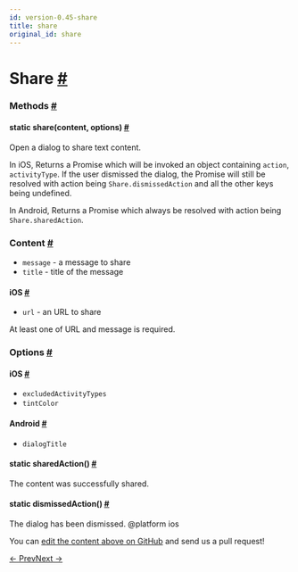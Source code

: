 ```yaml
---
id: version-0.45-share
title: share
original_id: share
---
```

<a id="content"></a><h1><a class="anchor" name="share"></a>Share <a class="hash-link" href="docs/share.html#share">#</a></h1><div><div></div><span><h3><a class="anchor" name="methods"></a>Methods <a class="hash-link" href="docs/share.html#methods">#</a></h3><div class="props"><div class="prop"><h4 class="methodTitle"><a class="anchor" name="share"></a><span class="methodType">static </span>share<span class="methodType">(content, options)</span> <a class="hash-link" href="docs/share.html#share">#</a></h4><div><p>Open a dialog to share text content.</p><p>In iOS, Returns a Promise which will be invoked an object containing <code>action</code>, <code>activityType</code>.
If the user dismissed the dialog, the Promise will still be resolved with action being <code>Share.dismissedAction</code>
and all the other keys being undefined.</p><p>In Android, Returns a Promise which always be resolved with action being <code>Share.sharedAction</code>.</p><h3><a class="anchor" name="content"></a>Content <a class="hash-link" href="docs/share.html#content">#</a></h3><ul><li><code>message</code> - a message to share</li><li><code>title</code> - title of the message</li></ul><h4><a class="anchor" name="ios"></a>iOS <a class="hash-link" href="docs/share.html#ios">#</a></h4><ul><li><code>url</code> - an URL to share</li></ul><p>At least one of URL and message is required.</p><h3><a class="anchor" name="options"></a>Options <a class="hash-link" href="docs/share.html#options">#</a></h3><h4><a class="anchor" name="ios"></a>iOS <a class="hash-link" href="docs/share.html#ios">#</a></h4><ul><li><code>excludedActivityTypes</code></li><li><code>tintColor</code></li></ul><h4><a class="anchor" name="android"></a>Android <a class="hash-link" href="docs/share.html#android">#</a></h4><ul><li><code>dialogTitle</code></li></ul></div></div><div class="prop"><h4 class="methodTitle"><a class="anchor" name="sharedaction"></a><span class="methodType">static </span>sharedAction<span class="methodType">()</span> <a class="hash-link" href="docs/share.html#sharedaction">#</a></h4><div><p>The content was successfully shared.</p></div></div><div class="prop"><h4 class="methodTitle"><a class="anchor" name="dismissedaction"></a><span class="methodType">static </span>dismissedAction<span class="methodType">()</span> <a class="hash-link" href="docs/share.html#dismissedaction">#</a></h4><div><p>The dialog has been dismissed.
@platform ios</p></div></div></div></span></div><p class="edit-page-block">You can <a target="_blank" href="https://github.com/facebook/react-native/blob/master/Libraries/Share/Share.js">edit the content above on GitHub</a> and send us a pull request!</p><div class="docs-prevnext"><a class="docs-prev" href="docs/settings.html#content">← Prev</a><a class="docs-next" href="docs/statusbarios.html#content">Next →</a></div>